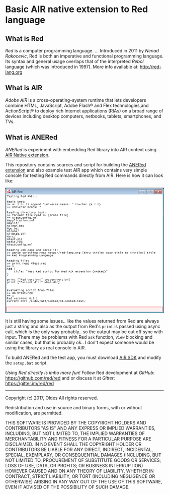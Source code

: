 Basic AIR native extension to Red language
============================================

What is Red
-----------
*Red* is a computer programming language. ... Introduced in 2011 by *Nenad Rakocevic*, Red is both an imperative and functional programming language. Its syntax and general usage overlaps that of the interpreted *Rebol* language (which was introduced in 1997). More info available at: http://red-lang.org

What is AIR
-----------
*Adobe AIR* is a cross-operating-system runtime that lets developers combine HTML, JavaScript, Adobe Flash® and Flex technologies,and ActionScript® to deploy rich Internet applications (RIAs) on a broad range of devices including desktop computers, netbooks, tablets, smartphones, and TVs.

What is ANERed
--------------
*ANERed* is experiment with embedding Red library into AIR context using [AIR Native extension](http://www.adobe.com/devnet/air/native-extensions-for-air.html).

This repository contains sources and script for building the [ANERed extension](https://github.com/Oldes/ANERed/blob/master/03-ANERed-ane/ANERed.ane) and also example test AIR app which contains very simple console for testing Red commands directly from AIR. Here is how it can look like:

![Screenshot](https://raw.githubusercontent.com/Oldes/ANERed/master/Test-app-screenshot.png)

It is still having some issues.. like the values returned from Red are always just a string and also as the output from Red's ```print``` is passed using async call, which is the only way probably.. so the output may be out off sync with input. There may be problems with Red ```ask``` function, ```View``` blocking and similar cases, but that is probably ok.. I don't expect someone would be using the library as real console in AIR. 

To build ANERed and the test app, you must download [AIR SDK](http://www.adobe.com/devnet/air/air-sdk-download.html) and modify the ```setup.bat``` script.

_Using Red directly is imho more fun!_
Follow Red development at _GitHub_: https://github.com/red/red and or discuss it at _Gitter_: https://gitter.im/red/red

- - - - - - - - - - - - -
Copyright (c) 2017, Oldes
All rights reserved.

Redistribution and use in source and binary forms, with or without modification, are permitted.

THIS SOFTWARE IS PROVIDED BY THE COPYRIGHT HOLDERS AND CONTRIBUTORS "AS IS" AND ANY EXPRESS OR IMPLIED WARRANTIES, INCLUDING, BUT NOT LIMITED TO, THE IMPLIED WARRANTIES OF MERCHANTABILITY AND FITNESS FOR A PARTICULAR PURPOSE ARE DISCLAIMED. IN NO EVENT SHALL THE COPYRIGHT HOLDER OR CONTRIBUTORS BE LIABLE FOR ANY DIRECT, INDIRECT, INCIDENTAL, SPECIAL, EXEMPLARY, OR CONSEQUENTIAL DAMAGES (INCLUDING, BUT NOT LIMITED TO, PROCUREMENT OF SUBSTITUTE GOODS OR SERVICES; LOSS OF USE, DATA, OR PROFITS; OR BUSINESS INTERRUPTION) HOWEVER CAUSED AND ON ANY THEORY OF LIABILITY, WHETHER IN CONTRACT, STRICT LIABILITY, OR TORT (INCLUDING NEGLIGENCE OR OTHERWISE) ARISING IN ANY WAY OUT OF THE USE OF THIS SOFTWARE, EVEN IF ADVISED OF THE POSSIBILITY OF SUCH DAMAGE.